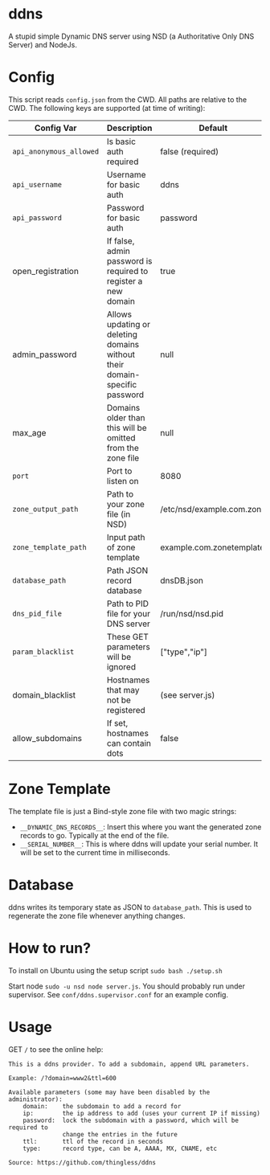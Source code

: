 # ddns
A stupid simple Dynamic DNS server using NSD (a Authoritative Only DNS Server) and NodeJs.

# Config
This script reads `config.json` from the CWD. All paths are relative to the CWD.
The following keys are supported (at time of writing):

| Config Var         | Description                          | Default                  |
|--------------------|--------------------------------------|--------------------------|
|`api_anonymous_allowed`| Is basic auth required            | false (required)         |
|`api_username`      | Username for basic auth              | ddns                     |
|`api_password`      | Password for basic auth              | password                 |
|open_registration | If false, admin password is required to register a new domain | true |
|admin_password    | Allows updating or deleting domains without their domain-specific password | null |
|max_age           | Domains older than this will be omitted from the zone file  | null |
|`port`              | Port to listen on                    | 8080                     |
|`zone_output_path`  | Path to your zone file (in NSD)      | /etc/nsd/example.com.zone|
|`zone_template_path`| Input path of zone template          | example.com.zonetemplate |
|`database_path`     | Path JSON record database            | dnsDB.json               |
|`dns_pid_file`      | Path to PID file for your DNS server | /run/nsd/nsd.pid         |
|`param_blacklist   `| These GET parameters will be ignored | ["type","ip"]            |
|domain_blacklist  | Hostnames that may not be registered | (see server.js)          |
|allow_subdomains  | If set, hostnames can contain dots   | false                    |

# Zone Template
The template file is just a Bind-style zone file with two magic strings:
* `__DYNAMIC_DNS_RECORDS__`: Insert this where you want the generated zone
  records to go. Typically at the end of the file.
* `__SERIAL_NUMBER__`: This is where ddns will update your serial number. It
  will be set to the current time in milliseconds.

# Database
ddns writes its temporary state as JSON to `database_path`. This is used to
regenerate the zone file whenever anything changes.

# How to run?
To install on Ubuntu using the setup script
`sudo bash ./setup.sh`

Start node `sudo -u nsd node server.js`. You should probably run under supervisor. See `conf/ddns.supervisor.conf` for an example config.

# Usage
GET `/` to see the online help:
```
This is a ddns provider. To add a subdomain, append URL parameters.

Example: /?domain=www2&ttl=600

Available parameters (some may have been disabled by the administrator):
    domain:    the subdomain to add a record for
    ip:        the ip address to add (uses your current IP if missing)
    password:  lock the subdomain with a password, which will be required to
               change the entries in the future
    ttl:       ttl of the record in seconds
    type:      record type, can be A, AAAA, MX, CNAME, etc

Source: https://github.com/thingless/ddns
```
